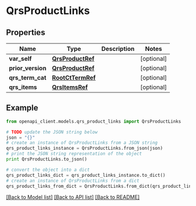 # QrsProductLinks


## Properties
Name | Type | Description | Notes
------------ | ------------- | ------------- | -------------
**var_self** | [**QrsProductRef**](QrsProductRef.md) |  | [optional] 
**prior_version** | [**QrsProductRef**](QrsProductRef.md) |  | [optional] 
**qrs_term_cat** | [**RootCtTermRef**](RootCtTermRef.md) |  | [optional] 
**qrs_items** | [**QrsItemsRef**](QrsItemsRef.md) |  | [optional] 

## Example

```python
from openapi_client.models.qrs_product_links import QrsProductLinks

# TODO update the JSON string below
json = "{}"
# create an instance of QrsProductLinks from a JSON string
qrs_product_links_instance = QrsProductLinks.from_json(json)
# print the JSON string representation of the object
print QrsProductLinks.to_json()

# convert the object into a dict
qrs_product_links_dict = qrs_product_links_instance.to_dict()
# create an instance of QrsProductLinks from a dict
qrs_product_links_from_dict = QrsProductLinks.from_dict(qrs_product_links_dict)
```
[[Back to Model list]](../README.md#documentation-for-models) [[Back to API list]](../README.md#documentation-for-api-endpoints) [[Back to README]](../README.md)


